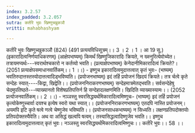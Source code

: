 ```yaml
---
index: 3.2.57
index_padded: 3.2.057
sutra: कर्तरि भुवः खिष्णुच्खुकञौ
vritti: mahabhashyam

---
```

 कर्तरि भुवः खिष्णुच्खुकञ्ञौ (824) (491 प्रत्ययविधिसूत्रम्।। 3 । 2 । 1 । आ 19 सू.) (इकारादित्वनिर्णयाधिकरणम्) (आक्षेपभाष्यम्) किमर्थं खिष्णुजिकारादिः क्रियते, न ख्स्नुरित्येवोच्येत। तत्रायमप्यर्थः---स्वरार्थश्चकारो न कर्तव्यो भवति। (प्रत्याक्षेपभाष्यम्) केनेदानीमिकारादित्वं क्रियते?। (2051 प्रत्याक्षेपसमाधानवार्तिकम्।। 1 ।।) - इष्णुच इकारादित्वमुदात्तत्वात् कृतं भुवः- (भाष्यम्) भवतिरुदात्तस्तस्योदात्तत्वादिड्भविष्यति। (प्रयोजनभाष्यम्) इदं तर्हि प्रयोजनं खिदयं क्रियते। तत्र र्चत्वे कृते सन्देहः स्यात्----किद्वा, खिद्वेति।। (प्रयोजननिराकरणभाष्यम्) सन्देहमात्रमेतद्भवति। सर्वसन्देहेषु चेदमुपतिष्ठते---व्याख्यानतो विशेषप्रतिपत्तिर्न हि सन्देहादलक्षणमिति। खिदिति व्याख्यास्यामः।। (2052 प्रत्योजनवार्तिकम्।। 2 ।।) - नञ्ञस्तु स्वरसिद्ध्यर्थमिकारादित्वमिष्णुचः- (भाष्यम्) इदं तर्हि प्रयोजनं कृत्योकेष्णुच्चार्वा दयश्च इत्येष स्वरो यथा स्यात्।। (प्रयोजननिराकरणभाष्यम्) एतदपि नास्ति प्रयोजनम्। अयमपि इटि कृते षत्वे णत्वे चेष्णुजेव भविष्यति।। (प्रयोजनसाधकभाष्यम्) न सिध्यति। लक्षणप्रतिपदोक्तयोः प्रतिपदोक्तस्यैवेति। अथ वा असिद्धं खल्वपि षत्वम्। तस्यासिद्धत्वादिष्णुजेव भवति।। इष्णुच इकारादित्वमुदात्तत्वात् कृतं भुवः। नञ्ञस्तु स्वरसिद्ध्यर्थमिकारादित्वमिष्णुचः।। कर्तरि भुवः।। 58 ।। 